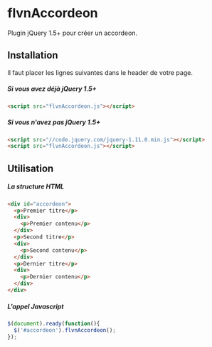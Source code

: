 flvnAccordeon
=============
Plugin jQuery 1.5+ pour créer un accordeon.


Installation
--------------
Il faut placer les lignes suivantes dans le header de votre page.
##### Si vous avez déjà jQuery 1.5+
```html
<script src="flvnAccordeon.js"></script>
```

##### Si vous n'avez pas jQuery 1.5+
```html
<script src="//code.jquery.com/jquery-1.11.0.min.js"></script>
<script src="flvnAccordeon.js"></script>
```

Utilisation
--------------
##### La structure HTML
```html
<div id="accordeon">
  <p>Premier titre</p>
  <div>
    <p>Premier contenu</p>
  </div>
  <p>Second titre</p>
  <div>
    <p>Second contenu</p>
  </div>
  <p>Dernier titre</p>
  <div>
    <p>Dernier contenu</p>
  </div>
</div>
```
##### L'appel Javascript
```js
$(document).ready(function(){
  $('#accordeon').flvnAccordeon();
});
```
